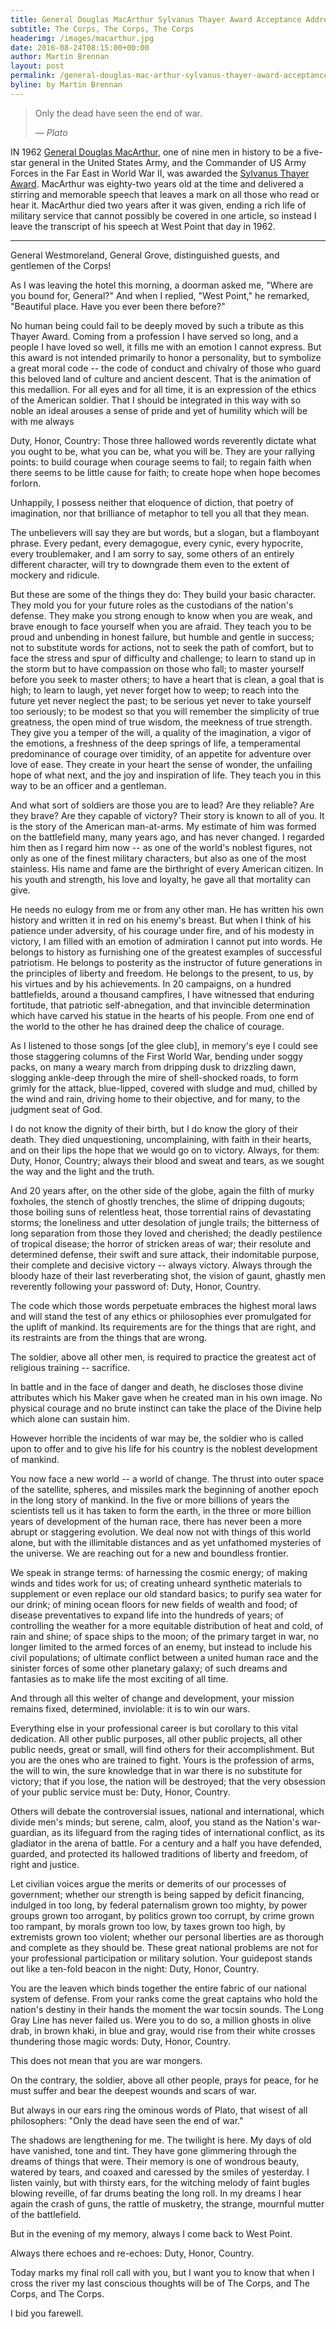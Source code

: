 ```yaml
---
title: General Douglas MacArthur Sylvanus Thayer Award Acceptance Address
subtitle: The Corps, The Corps, The Corps
headerimg: /images/macarthur.jpg
date: 2016-08-24T08:15:00+00:00
author: Martin Brennan
layout: post
permalink: /general-douglas-mac-arthur-sylvanus-thayer-award-acceptance-address/
byline: by Martin Brennan
---
```


<blockquote class="hero">
<p>
Only the dead have seen the end of war.
</p>
<cite>— Plato</cite>
</blockquote>

<span class="first-letter">I</span>N 1962 [General Douglas MacArthur](https://en.wikipedia.org/wiki/Douglas_MacArthur), one of nine men in history to be a five-star general in the United States Army, and the Commander of US Army Forces in the Far East in World War II, was awarded the [Sylvanus Thayer Award](http://www.westpointaog.org/thayerward). MacArthur was eighty-two years old at the time and delivered a stirring and memorable speech that leaves a mark on all those who read or hear it. MacArthur died two years after it was given, ending a rich life of military service that cannot possibly be covered in one article, so instead I leave the transcript of his speech at West Point that day in 1962.<!--more-->

---------------

General Westmoreland, General Grove, distinguished guests, and gentlemen of the Corps!

As I was leaving the hotel this morning, a doorman asked me, "Where are you bound for, General?" And when I replied, "West Point," he remarked, "Beautiful place. Have you ever been there before?"

No human being could fail to be deeply moved by such a tribute as this Thayer Award. Coming from a profession I have served so long, and a people I have loved so well, it fills me with an emotion I cannot express. But this award is not intended primarily to honor a personality, but to symbolize a great moral code -- the code of conduct and chivalry of those who guard this beloved land of culture and ancient descent. That is the animation of this medallion. For all eyes and for all time, it is an expression of the ethics of the American soldier. That I should be integrated in this way with so noble an ideal arouses a sense of pride and yet of humility which will be with me always

Duty, Honor, Country: Those three hallowed words reverently dictate what you ought to be, what you can be, what you will be. They are your rallying points: to build courage when courage seems to fail; to regain faith when there seems to be little cause for faith; to create hope when hope becomes forlorn.

Unhappily, I possess neither that eloquence of diction, that poetry of imagination, nor that brilliance of metaphor to tell you all that they mean.

The unbelievers will say they are but words, but a slogan, but a flamboyant phrase. Every pedant, every demagogue, every cynic, every hypocrite, every troublemaker, and I am sorry to say, some others of an entirely different character, will try to downgrade them even to the extent of mockery and ridicule.

But these are some of the things they do: They build your basic character. They mold you for your future roles as the custodians of the nation's defense. They make you strong enough to know when you are weak, and brave enough to face yourself when you are afraid. They teach you to be proud and unbending in honest failure, but humble and gentle in success; not to substitute words for actions, not to seek the path of comfort, but to face the stress and spur of difficulty and challenge; to learn to stand up in the storm but to have compassion on those who fall; to master yourself before you seek to master others; to have a heart that is clean, a goal that is high; to learn to laugh, yet never forget how to weep; to reach into the future yet never neglect the past; to be serious yet never to take yourself too seriously; to be modest so that you will remember the simplicity of true greatness, the open mind of true wisdom, the meekness of true strength. They give you a temper of the will, a quality of the imagination, a vigor of the emotions, a freshness of the deep springs of life, a temperamental predominance of courage over timidity, of an appetite for adventure over love of ease. They create in your heart the sense of wonder, the unfailing hope of what next, and the joy and inspiration of life. They teach you in this way to be an officer and a gentleman.

And what sort of soldiers are those you are to lead? Are they reliable? Are they brave? Are they capable of victory? Their story is known to all of you. It is the story of the American man-at-arms. My estimate of him was formed on the battlefield many, many years ago, and has never changed. I regarded him then as I regard him now -- as one of the world's noblest figures, not only as one of the finest military characters, but also as one of the most stainless. His name and fame are the birthright of every American citizen. In his youth and strength, his love and loyalty, he gave all that mortality can give.

He needs no eulogy from me or from any other man. He has written his own history and written it in red on his enemy's breast. But when I think of his patience under adversity, of his courage under fire, and of his modesty in victory, I am filled with an emotion of admiration I cannot put into words. He belongs to history as furnishing one of the greatest examples of successful patriotism. He belongs to posterity as the instructor of future generations in the principles of liberty and freedom. He belongs to the present, to us, by his virtues and by his achievements. In 20 campaigns, on a hundred battlefields, around a thousand campfires, I have witnessed that enduring fortitude, that patriotic self-abnegation, and that invincible determination which have carved his statue in the hearts of his people. From one end of the world to the other he has drained deep the chalice of courage.

As I listened to those songs [of the glee club], in memory's eye I could see those staggering columns of the First World War, bending under soggy packs, on many a weary march from dripping dusk to drizzling dawn, slogging ankle-deep through the mire of shell-shocked roads, to form grimly for the attack, blue-lipped, covered with sludge and mud, chilled by the wind and rain, driving home to their objective, and for many, to the judgment seat of  God.

I do not know the dignity of their birth, but I do know the glory of their death. They died unquestioning, uncomplaining, with faith in their hearts, and on their lips the hope that we would go on to victory. Always, for them: Duty, Honor, Country; always their blood and sweat and tears, as we sought the way and the light and the truth.

And 20 years after, on the other side of the globe, again the filth of murky foxholes, the stench of ghostly trenches, the slime of dripping dugouts; those boiling suns of relentless heat, those torrential rains of devastating storms; the loneliness and utter desolation of jungle trails; the bitterness of long separation from those they loved and cherished; the deadly pestilence of tropical disease; the horror of stricken areas of war; their resolute and determined defense, their swift and sure attack, their indomitable purpose, their complete and decisive victory -- always victory. Always through the bloody haze of their last reverberating shot, the vision of gaunt, ghastly men reverently following your password of: Duty, Honor, Country.

The code which those words perpetuate embraces the highest moral laws and will stand the test of any ethics or philosophies ever promulgated for the uplift of mankind. Its requirements are for the things that are right, and its restraints are from the things that are wrong.

The soldier, above all other men, is required to practice the greatest act of religious training -- sacrifice.

In battle and in the face of danger and death, he discloses those divine attributes which his Maker gave when he created man in his own image. No physical courage and no brute instinct can take the place of the Divine help which alone can sustain him.

However horrible the incidents of war may be, the soldier who is called upon to offer and to give his life for his country is the noblest development of mankind.

You now face a new world -- a world of change. The thrust into outer space of the satellite, spheres, and missiles mark the beginning of another epoch in the long story of mankind. In the five or more billions of years the scientists tell us it has taken to form the earth, in the three or more billion years of development of the human race, there has never been a more abrupt or staggering evolution. We deal now not with things of this world alone, but with the illimitable distances and as yet unfathomed mysteries of the universe. We are reaching out for a new and boundless frontier.

We speak in strange terms: of harnessing the cosmic energy; of making winds and tides work for us; of creating unheard synthetic materials to supplement or even replace our old standard basics; to purify sea water for our drink; of mining ocean floors for new fields of wealth and food; of disease preventatives to expand life into the hundreds of years; of controlling the weather for a more equitable distribution of heat and cold, of rain and shine; of space ships to the moon; of the primary target in war, no longer limited to the armed forces of an enemy, but instead to include his civil populations; of ultimate conflict between a united human race and the sinister forces of some other planetary galaxy; of such dreams and fantasies as to make life the most exciting of all time.

And through all this welter of change and development, your mission remains fixed, determined, inviolable: it is to win our wars.

Everything else in your professional career is but corollary to this vital dedication. All other public purposes, all other public projects, all other public needs, great or small, will find others for their accomplishment. But you are the ones who are trained to fight. Yours is the profession of arms,  the will to win, the sure knowledge that in war there is no substitute for victory; that if you lose, the nation will be destroyed; that the very obsession of your public service must be: Duty, Honor, Country.

Others will debate the controversial issues, national and international, which divide men's minds; but serene, calm, aloof, you stand as the Nation's war-guardian, as its lifeguard from the raging tides of international conflict, as its gladiator in the arena of battle. For a century and a half you have defended, guarded, and protected its hallowed traditions of liberty and freedom, of right and justice.

Let civilian voices argue the merits or demerits of our processes of government; whether our strength is being sapped by deficit financing, indulged in too long, by federal paternalism grown too mighty, by power groups grown too arrogant, by politics grown too corrupt, by crime grown too rampant, by morals grown too low, by taxes grown too high, by extremists grown too violent; whether our personal liberties are as thorough and complete as they should be. These great national problems are not for your professional participation or military solution. Your guidepost stands out like a ten-fold beacon in the night: Duty, Honor, Country.

You are the leaven which binds together the entire fabric of our national system of defense. From your ranks come the great captains who hold the nation's destiny in their hands the moment the war tocsin sounds. The Long Gray Line has never failed us. Were you to do so, a million ghosts in olive drab, in brown khaki, in blue and gray, would rise from their white crosses thundering those magic words: Duty, Honor, Country.

This does not mean that you are war mongers.

On the contrary, the soldier, above all other people, prays for peace, for he must suffer and bear the deepest wounds and scars of war.

But always in our ears ring the ominous words of Plato, that wisest of all philosophers: "Only the dead have seen the end of war."

The shadows are lengthening for me. The twilight is here. My days of old have vanished, tone and tint. They have gone glimmering through the dreams of things that were. Their memory is one of wondrous beauty, watered by tears, and coaxed and caressed by the smiles of yesterday. I listen vainly, but with thirsty ears, for the witching melody of faint bugles blowing reveille, of far drums beating the long roll. In my dreams I hear again the crash of guns, the rattle of musketry, the strange, mournful mutter of the battlefield.

But in the evening of my memory, always I come back to West Point.

Always there echoes and re-echoes: Duty, Honor, Country.

Today marks my final roll call with you, but I want you to know that when I cross the river my last conscious thoughts will be of The Corps, and The Corps, and The Corps.

I bid you farewell.
